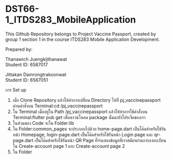 # DST66-1_ITDS283_MobileApplication

This Github Repository belongs to Project Vaccine Passport, created by group 1 section 1 in the course ITDS283 Mobile Application Development.

Prepared by:

Thanawich Juengkijthanawat  
Student ID: 6587017

Jittakan Damrongtrakoonwat  
Student ID: 6587051

การ Set up
1. เมื่อ Clone Repository แล้วให้ทำการเปลี่ยน Directory ไปที่ pj_vaccinepassport ผ่านคำสั่งบน Terminal:cd /pj_vaccinepassport
2. ใน Terminal เมื่ออยู่ใน Path /pj_vaccinepassport แล้วให้ทำการใช้คำสั่งบน Terminal:flutter pub get เพื่อดาวน์โหลด package นั้นมายังโปรเจ็คของเรา
3. ในส่วนของ Code จะใน Folder:lib
4. ใน Folder:common_pages จะประกอบไปด้วย home-page.dart เป็นโค๊ดสำหรับใช้รันหน้า Homepage, login-page.dart  เป็นโค๊ดสำหรับใช้รันหน้า Login page และ qr-page.dart เป็นโค๊ดสำหรับใช้รันหน้า QR Page ที่จำแสดงข้อมูลที่เราสมัครผ่านการลงทะเบียน ใน Create-account page 1 และ Create-account page 2
5. ใน Folder
